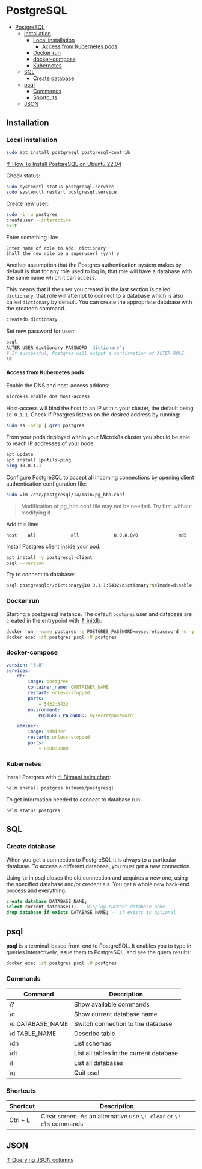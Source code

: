 # PostgreSQL

- [PostgreSQL](#postgresql)
  - [Installation](#installation)
    - [Local installation](#local-installation)
      - [Access from Kubernetes pods](#access-from-kubernetes-pods)
    - [Docker run](#docker-run)
    - [docker-compose](#docker-compose)
    - [Kubernetes](#kubernetes)
  - [SQL](#sql)
    - [Create database](#create-database)
  - [psql](#psql)
    - [Commands](#commands)
    - [Shortcuts](#shortcuts)
  - [JSON](#json)

## Installation

### Local installation

```bash
sudo apt install postgresql postgresql-contrib
```

[↑ How To Install PostgreSQL on Ubuntu 22.04](https://www.digitalocean.com/community/tutorials/how-to-install-postgresql-on-ubuntu-22-04-quickstart)

Check status:

```bash
sudo systemctl status postgresql.service
sudo systemctl restart postgresql.service
```

Create new user:

```bash
sudo -i -u postgres
createuser --interactive
exit
```

Enter something like:

```text
Enter name of role to add: dictionary
Shall the new role be a superuser? (y/n) y
```

Another assumption that the Postgres authentication system makes by default is that for any role used to log in, that role will have a database with the same name which it can access.

This means that if the user you created in the last section is called `dictionary`, that role will attempt to connect to a database which is also called `dictionary` by default. You can create the appropriate database with the createdb command.

```bash
createdb dictionary
```

Set new password for user:

```bash
psql
ALTER USER dictionary PASSWORD 'dictionary';
# If successful, Postgres will output a confirmation of ALTER ROLE.
\q
```

#### Access from Kubernetes pods

Enable the DNS and host-access addons:

```bash
microk8s.enable dns host-access
```

Host-access will bind the host to an IP within your cluster, the default being `10.0.1.1`. Check if Postgres listens on the desired address by running:

```bash
sudo ss -ntlp | grep postgres
```

From your pods deployed within your Microk8s cluster you should be able to reach IP addresses of your node:

```bash
apt update
apt install iputils-ping
ping 10.0.1.1
```

Configure PostgreSQL to accept all incoming connections by opening client authentication configuration file:

```bash
sudo vim /etc/postgresql/14/main/pg_hba.conf
```

> Modification of pg_hba.conf file may not be needed. Try first without modifying it

Add this line:

```text
host    all             all             0.0.0.0/0               md5
```

Install Postgres client inside your pod:

```bash
apt install -y postgresql-client
psql --version 
```

Try to connect to database:

```bash
psql postgresql://dictionary@10.0.1.1:5432/dictionary?sslmode=disable
```

### Docker run

Starting a postgresql instance. The default `postgres` user and database are created in the entrypoint with [↑ initdb](https://www.postgresql.org/docs/13/app-initdb.html):

```bash
docker run --name postgres -e POSTGRES_PASSWORD=mysecretpassword -d -p 5432:5432 postgres
docker exec -it postgres psql -U postgres
```

### docker-compose

```yaml
version: "3.8"
services:
    db:
        image: postgres
        container_name: CONTAINER_NAME
        restart: unless-stopped
        ports:
            - 5432:5432
        environment:
            POSTGRES_PASSWORD: mysecretpassword

    adminer:
        image: adminer
        restart: unless-stopped
        ports:
            - 8080:8080
```

### Kubernetes

Install Postgres with [↑ Bitmani helm chart](https://bitnami.com/stack/postgresql/helm):

```bash
helm install postgres bitnami/postgresql
```

To get information needed to connect to database run:

```bash
helm status postgres
```

## SQL

### Create database

When you get a connection to PostgreSQL it is always to a particular database. To access a different database, you must get a new connection.

Using `\c` in psql closes the old connection and acquires a new one, using the specified database and/or credentials. You get a whole new back-end process and everything.

```sql
create database DATABASE_NAME;
select current_database(); -- Display current database name
drop database if exists DATABASE_NAME; -- if exists is optional
```

## psql

**psql** is a terminal-based front-end to PostgreSQL. It enables you to type in queries interactively, issue them to PostgreSQL, and see the query results:

```bash
docker exec -it postgres psql -U postgres
```

### Commands

| Command          | Description                             |
| ---------------- | --------------------------------------- |
| \\?              | Show available commands                 |
| \c               | Show current database name              |
| \c DATABASE_NAME | Switch connection to the database       |
| \d TABLE_NAME    | Describe table                          |
| \dn              | List schemas                            |
| \dt              | List all tables in the current database |
| \l               | List all databases                      |
| \q               | Quit psql                               |

### Shortcuts

| Shortcut | Description                                                         |
| -------- | ------------------------------------------------------------------- |
| Ctrl + L | Clear screen. As an alternative use `\! clear` or `\! cls` commands |

## JSON

[↑ Querying JSON columns](https://www.npgsql.org/efcore/mapping/json.html#querying-json-columns)
